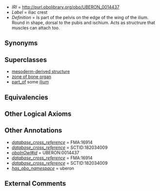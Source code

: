  * *IRI* = http://purl.obolibrary.org/obo/UBERON_0014437
 * *Label* = iliac crest
 * *Definition* = Is part of the pelvis on the edge of the wing of the ilium. Round in shape, dorsal to the pubis and ischium. Acts as structrure that muscles can attach too.

## Synonyms


## Superclasses

 * [mesoderm-derived structure](../../UBERON/20/UBERON_0004120.md)
 * [zone of bone organ](../../UBERON/13/UBERON_0005913.md)
 * [part_of](../../BFO/50/BFO_0000050.md) some [ilium](../../UBERON/73/UBERON_0001273.md)

## Equivalencies


## Other Logical Axioms


## Other Annotations

 * *[database_cross_reference](../../ef/oboInOwl#hasDbXref.md)* = FMA:16914
 * *[database_cross_reference](../../ef/oboInOwl#hasDbXref.md)* = SCTID:182034009
 * *[oboInOwl#id](../../id/oboInOwl#id.md)* = UBERON:0014437
 * *[database_cross_reference](../../ef/oboInOwl#hasDbXref.md)* = FMA:16914
 * *[database_cross_reference](../../ef/oboInOwl#hasDbXref.md)* = SCTID:182034009
 * *[has_obo_namespace](../../ce/oboInOwl#hasOBONamespace.md)* = uberon

## External Comments


